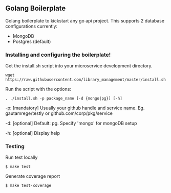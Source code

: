 ## Golang Boilerplate
Golang boilerplate to kickstart any go api project. This supports 2 database configurations currently:

* MongoDB
* Postgres (default)

### Installing and configuring the boilerplate!

Get the install.sh script into your microservice development directory.

```
wget https://raw.githubusercontent.com/library_management/master/install.sh
```

Run the script with the options:

```
. ./install.sh -p package_name [-d {mongo|pg}] [-h]
```

-p: [mandatory] Usually your github handle and service name. Eg. gautamrege/testly or github.com/corp/pkg/service

-d:  [optional] Default: pg. Specify 'mongo' for mongoDB setup

-h:  [optional] Display help

### Testing

Run test locally
```
$ make test
```
Generate coverage report
```
$ make test-coverage
```
